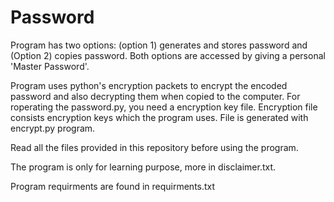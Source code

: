 # Password

Program has two options: (option 1) generates and stores password and (Option 2) copies password. Both options are accessed by giving a personal 'Master Password'.

Program uses python's encryption packets to encrypt the encoded password and also decrypting them when copied to the computer. For roperating the password.py, you need a encryption key file. Encryption file consists encryption keys which the program uses. File is generated with encrypt.py program.

Read all the files provided in this repository before using the program.

The program is only for learning purpose, more in disclaimer.txt.

Program requirments are found in requirments.txt
